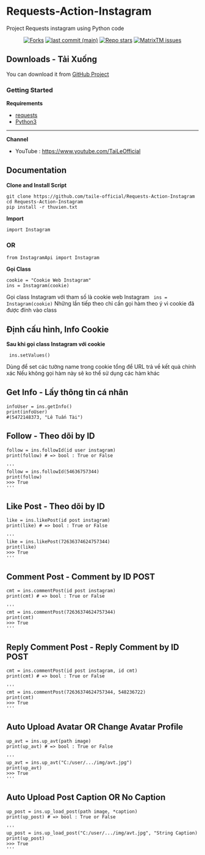 # Requests-Action-Instagram

Project Requests instagram using Python code

<p align="center">
<a href="#"><img alt="Forks" src="https://img.shields.io/github/forks/taile-official/Requests-Action-Instagram?style=for-the-badge"></a>
<a href="#"><img alt="last commit (main)" src="https://img.shields.io/github/last-commit/taile-official/Requests-Action-Instagram/main?color=green&style=for-the-badge"></a>
<a href="#"><img alt="Repo stars" src="https://img.shields.io/github/stars/taile-official/Requests-Action-Instagram?style=for-the-badge&color=yellow"></a>
<a href="https://github.com/taile-official/Requests-Action-Instagrams"><img alt="MatrixTM issues" src="https://img.shields.io/github/issues/taile-official/Requests-Action-Instagram?color=purple&style=for-the-badge"></a>

  

## Downloads - Tải Xuống

You can download it from [GitHub Project](https://github.com/taile-official/Requests-Action-Instagram)

### Getting Started

**Requirements**

* [requests](https://github.com/psf/requests)
* [Python3](https://www.python.org/downloads/release/python-3106/)
---

**Channel**
* YouTube : https://www.youtube.com/TaiLeOfficial

## Documentation
**Clone and Install Script**

```shell script
git clone https://github.com/taile-official/Requests-Action-Instagram
cd Requests-Action-Instagram
pip install -r thuvien.txt
```


**Import**

```shell script
import Instagram
```

### OR

```shell script
from InstagramApi import Instagram
```

**Gọi Class**

```shell script
cookie = "Cookie Web Instagram"
ins = Instagram(cookie)
```
Gọi class Instagram với tham số là cookie web Instagram ``` ins = Instagram(cookie)```
Những lần tiếp theo chỉ cần gọi hàm theo ý vì cookie đã được đính vào class

## Định cấu hình, Info Cookie
**Sau khi gọi class Instagram với cookie**
```shell script
 ins.setValues()
```
Dùng để set các tường name trong cookie tổng để URL trả về kết quả chính xác
Nếu không gọi hàm này sẽ ko thể sử dụng các hàm khác

  
## Get Info - Lấy thông tin cá nhân
```shell script
infoUser = ins.getInfo()
print(infoUser)
#(5472148373, "Lê Tuấn Tài")
```
  
## Follow - Theo dõi by ID
```shell script
follow = ins.followId(id user instagram)
print(follow) # => bool : True or False

'''
follow = ins.followId(54636757344)
print(follow)
>>> True
'''
```

## Like Post - Theo dõi by ID
```shell script
like = ins.likePost(id post instagram)
print(like) # => bool : True or False

'''
like = ins.likePost(72636374624757344)
print(like)
>>> True
'''
```

## Comment Post - Comment by ID POST
```shell script
cmt = ins.commentPost(id post instagram)
print(cmt) # => bool : True or False

'''
cmt = ins.commentPost(72636374624757344)
print(cmt)
>>> True
'''
```

## Reply Comment Post - Reply Comment by ID POST
```shell script
cmt = ins.commentPost(id post instagram, id cmt)
print(cmt) # => bool : True or False

'''
cmt = ins.commentPost(72636374624757344, 548236722)
print(cmt)
>>> True
'''
```
  
## Auto Upload Avatar OR Change Avatar Profile
```shell script
up_avt = ins.up_avt(path image)
print(up_avt) # => bool : True or False

'''
up_avt = ins.up_avt("C:/user/.../img/avt.jpg")
print(up_avt)
>>> True
'''
```
  
## Auto Upload Post Caption OR No Caption
```shell script
up_post = ins.up_load_post(path image, *caption)
print(up_post) # => bool : True or False

'''
up_post = ins.up_load_post("C:/user/.../img/avt.jpg", "String Caption)
print(up_post)
>>> True
'''
```
